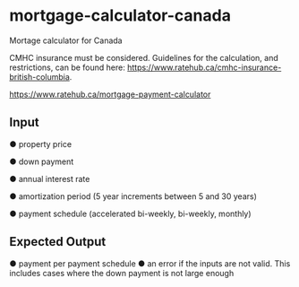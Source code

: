 # mortgage-calculator-canada

Mortage calculator for Canada

CMHC insurance must be considered. Guidelines for the calculation, and restrictions, can be found here:
https://www.ratehub.ca/cmhc-insurance-british-columbia.

https://www.ratehub.ca/mortgage-payment-calculator

## Input

● property price

● down payment

● annual interest rate

● amortization period (5 year increments between 5 and 30 years)

● payment schedule (accelerated bi-weekly, bi-weekly, monthly)

## Expected Output

● payment per payment schedule
● an error if the inputs are not valid. This includes cases where the down payment is not large enough
